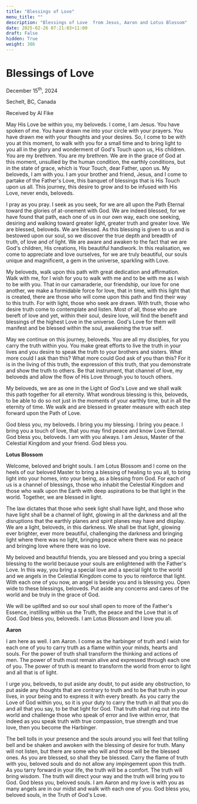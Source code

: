 ```yaml
---
title: "Blessings of Love"
menu_title: ""
description: "Blessings of Love  from Jesus, Aaron and Lotus Blossom"
date: 2025-02-26 07:21:03+11:00
draft: False
hidden: True
weight: 386
---
```

# Blessings of Love 

December 15<sup>th</sup>, 2024

Sechelt, BC, Canada

Received by Al Fike 

May His Love be within you, my beloveds. I come, I am Jesus. You have spoken of me. You have drawn me into your circle with your prayers. You have drawn me with your thoughts and your desires. So, I come to be with you at this moment, to walk with you for a small time and to bring light to you all in the glory and wonderment of God's Touch upon us, His children. 
You are my brethren. You are my brethren. We are in the grace of God at this moment, unsullied by the human condition, the earthly conditions, but in the state of grace, which is Your Touch, dear Father, upon us. My beloveds, I am with you. I am your brother and friend, Jesus, and I come to partake of the Father's Love, this banquet of blessings that is His Touch upon us all. This journey, this desire to grow and to be infused with His Love, never ends, beloveds.

I pray as you pray. I seek as you seek, for we are all upon the Path Eternal toward the glories of at-onement with God. We are indeed blessed, for we have found that path, each one of us in our own way, each one seeking, desiring and walking toward greater light, greater truth and greater love. We are blessed, beloveds. We are blessed. As this blessing is given to us and is bestowed upon our soul, so we discover the true depth and breadth of truth, of love and of light. We are aware and awaken to the fact that we are God's children, His creations, His beautiful handiwork. In this realisation, we come to appreciate and love ourselves, for we are truly beautiful, our souls unique and magnificent, a gem in the universe, sparkling with Love. 

My beloveds, walk upon this path with great dedication and affirmation. Walk with me, for I wish for you to walk with me and to be with me as I wish to be with you. That in our camaraderie, our friendship, our love for one another, we make a formidable force for love, that in time, with this light that is created, there are those who will come upon this path and find their way to this truth. For with light, those who seek are drawn. With truth, those who desire truth come to contemplate and listen. Most of all, those who are bereft of love and yet, within their soul, desire love, will find the benefit and blessings of the highest Love in the universe. God's Love for them will manifest and be blessed within the soul, awakening the true self.

May we continue on this journey, beloveds. You are all my disciples, for you carry the truth within you. You make great efforts to live the truth in your lives and you desire to speak the truth to your brothers and sisters. What more could I ask than this? What more could God ask of you than this? For it is in the living of this truth, the expression of this truth, that you demonstrate and show the truth to others. Be that instrument, that channel of love, my beloveds and allow the flow of His Love through you to touch others.

My beloveds, we are as one in the Light of God's Love and we shall walk this path together for all eternity. What wondrous blessing is this, beloveds, to be able to do so not just in the moments of your earthly time, but in all the eternity of time. We walk and are blessed in greater measure with each step forward upon the Path of Love.

God bless you, my beloveds. I bring you my blessing. I bring you peace. I bring you a touch of love, that you may find peace and know Love Eternal. God bless you, beloveds. I am with you always. I am Jesus, Master of the Celestial Kingdom and your friend. God bless you.


**Lotus Blossom**


Welcome, beloved and bright souls. I am Lotus Blossom and I come on the heels of our beloved Master to bring a blessing of healing to you all, to bring light into your homes, into your being, as a blessing from God. For each of us is a channel of blessings, those who inhabit the Celestial Kingdom and those who walk upon the Earth with deep aspirations to be that light in the world. Together, we are blessed in light.

The law dictates that those who seek light shall have light, and those who have light shall be a channel of light, glowing in all the darkness and all the disruptions that the earthly planes and spirit planes may have and display. We are a light, beloveds, in this darkness. We shall be that light, glowing ever brighter, ever more beautiful, challenging the darkness and bringing light where there was no light, bringing peace where there was no peace and bringing love where there was no love.

My beloved and beautiful friends, you are blessed and you bring a special blessing to the world because your souls are enlightened with the Father's Love. In this way, you bring a special love and a special light to the world and we angels in the Celestial Kingdom come to you to reinforce that light. With each one of you now, an angel is beside you and is blessing you. Open wide to these blessings, beloveds. Put aside any concerns and cares of the world and be truly in the grace of God.

We will be uplifted and so our soul shall open to more of the Father's Essence, instilling within us the Truth, the peace and the Love that is of God. God bless you, beloveds. I am Lotus Blossom and I love you all.

**Aaron**


I am here as well. I am Aaron. I come as the harbinger of truth and I wish for each one of you to carry truth as a flame within your minds, hearts and souls. For the power of truth shall transform the thinking and actions of men. The power of truth must remain alive and expressed through each one of you. The power of truth is meant to transform the world from error to light and all that is of light.

I urge you, beloveds, to put aside any doubt, to put aside any obstruction, to put aside any thoughts that are contrary to truth and to be that truth in your lives, in your being and to express it with every breath. As you carry the Love of God within you, so it is your duty to carry the truth in all that you do and all that you say, to be that light for God. That truth shall ring out into the world and challenge those who speak of error and live within error, that indeed as you speak truth with true compassion, true strength and true love, then you become the Harbinger.

The bell tolls in your presence and the souls around you will feel that tolling bell and be shaken and awoken with the blessing of desire for truth. Many will not listen, but there are some who will and those will be the blessed ones. As you are blessed, so shall they be blessed. Carry the flame of truth with you, beloved souls and do not allow any impingement upon this truth. As you tarry forward in your life, the truth will be a comfort. The truth will bring wisdom. The truth will direct your way and the truth will bring you to God.
God bless you, beloved souls. I am Aaron and my love is with you as many angels are in our midst and walk with each one of you. God bless you, beloved souls, in the Truth of God's Love.